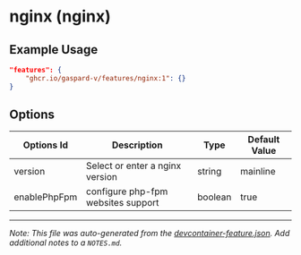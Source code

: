 
# nginx (nginx)



## Example Usage

```json
"features": {
    "ghcr.io/gaspard-v/features/nginx:1": {}
}
```

## Options

| Options Id | Description | Type | Default Value |
|-----|-----|-----|-----|
| version | Select or enter a nginx version | string | mainline |
| enablePhpFpm | configure php-fpm websites support | boolean | true |



---

_Note: This file was auto-generated from the [devcontainer-feature.json](https://github.com/gaspard-v/features/blob/main/src/nginx/devcontainer-feature.json).  Add additional notes to a `NOTES.md`._
